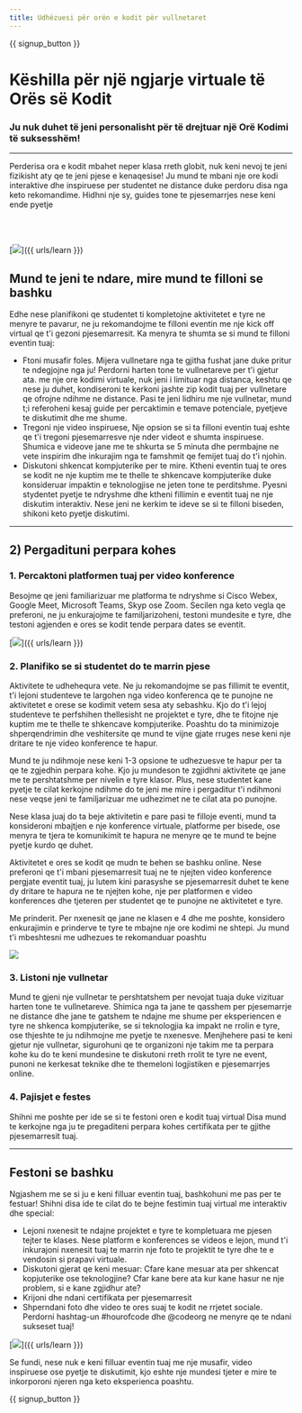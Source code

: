 ```yaml
---
title: Udhëzuesi për orën e kodit për vullnetaret
---
```


{{ signup_button }}

# Këshilla për një ngjarje virtuale të Orës së Kodit

### Ju nuk duhet të jeni personalisht për të drejtuar një Orë Kodimi të suksesshëm!

***

Perderisa ora e kodit mbahet neper klasa rreth globit, nuk keni nevoj te jeni fizikisht aty qe te jeni pjese e kenaqesise! Ju mund te mbani nje ore kodi interaktive dhe inspiruese per studentet ne distance duke perdoru disa nga keto rekomandime.  Hidhni nje sy, guides tone te pjesemarrjes nese keni ende pyetje

<br><br>

[<img src="/images/fit-600/Marketing/pexels-andrea-piacquadio-3762940.jpg" />]({{ urls/learn }})

## Mund te jeni te ndare, mire mund te filloni se bashku
Edhe nese planifikoni qe studentet ti kompletojne aktivitetet e tyre ne menyre te pavarur, ne ju rekomandojme te filloni eventin me nje kick off virtual qe t'i gezoni pjesemarresit. Ka menyra te shumta se si mund te filloni eventin tuaj:

<ul>
<li>Ftoni musafir foles. Mijera vullnetare nga te gjitha fushat jane duke pritur te ndegjojne nga ju!  Perdorni harten tone te vullnetareve per t'i gjetur ata. me nje ore kodimi virtuale, nuk jeni i limituar nga distanca, keshtu qe nese ju duhet, kondiseroni te kerkoni jashte zip kodit tuaj per vullnetare qe ofrojne ndihme ne distance. Pasi te jeni lidhiru me nje vullnetar, mund t;i referoheni kesaj guide per percaktimin e temave potenciale, pyetjeve te diskutimit dhe me shume.</li>
<li>Tregoni nje video inspiruese, Nje opsion se si ta filloni eventin tuaj eshte qe t'i tregoni pjesemarresve nje nder videot e shumta inspiruese.  Shumica e videove jane me te shkurta se 5 minuta dhe permbajne ne vete inspirim dhe inkurajim nga te famshmit qe femijet tuaj do t'i njohin. </li>
<li>Diskutoni shkencat kompjuterike per te mire. Ktheni eventin tuaj te ores se kodit ne nje kuptim me te thelle te shkencave kompjuterike duke konsideruar impaktin e teknologjise ne jeten tone te perditshme. Pyesni stydentet pyetje te ndryshme dhe ktheni fillimin e eventit tuaj ne nje diskutim interaktiv. Nese jeni ne kerkim te ideve se si te filloni biseden, shikoni keto pyetje diskutimi.</li>
</ul>

---

## 2) Pergadituni perpara kohes

### 1. Percaktoni platformen tuaj per video konference
Besojme qe jeni familiarizuar me platforma te ndryshme si Cisco Webex, Google Meet, Microsoft Teams, Skyp ose Zoom. Secilen nga keto vegla qe preferoni, ne ju enkurajojme te familjarizoheni, testoni mundesite e tyre, dhe testoni agjenden e ores se kodit tende perpara dates se eventit.

[<img src="/images/fit-600/Marketing/photo-of-boy-video-calling-with-a-woman-4145197.jpg" />]({{ urls/learn }})

### 2. Planifiko se si studentet do te marrin pjese
Aktivitete te udhehequra vete. Ne ju rekomandojme se pas fillimit te eventit, t'i lejoni studenteve te largohen nga video konferenca qe te punojne ne aktivitetet e orese se kodimit vetem sesa aty sebashku. Kjo do t'i lejoj studenteve te perfshihen thellesisht ne projektet e tyre, dhe te fitojne nje kuptim me te thelle te shkencave kompjuterike. Poashtu do ta minimizoje shperqendrimin dhe veshitersite qe mund te vijne gjate rruges nese keni nje dritare te nje video konference te hapur.

Mund te ju ndihmoje nese keni 1-3 opsione te udhezuesve te hapur per ta qe te zgjedhin perpara kohe.  Kjo ju mundeson te zgjidhni aktivitete qe jane me te pershtatshme per nivelin e tyre klasor. Plus, nese studentet kane pyetje te cilat kerkojne ndihme do te jeni me mire i pergaditur t'i ndihmoni nese veqse jeni te familjarizuar me udhezimet ne te cilat ata po punojne.

Nese klasa juaj do ta beje aktivitetin e pare pasi te filloje eventi, mund ta konsideroni mbajtjen e nje konference virtuale, platforme per bisede, ose menyra te tjera te komunikimit te hapura ne menyre qe te mund te bejne pyetje kurdo qe duhet.

Aktivitetet e ores se kodit qe mudn te behen se bashku online. Nese preferoni qe t'i mbani pjesemarresit tuaj ne te njejten video konference pergjate eventit tuaj, ju lutem kini parasyshe se pjesemarresit duhet te kene dy dritare te hapura ne te njejten kohe, nje per platformen e video konferences dhe tjeteren per studentet qe te punojne ne aktivitetet e tyre.

Me prinderit. Per nxenesit qe jane ne klasen e 4 dhe me poshte, konsidero enkurajimin e prinderve te tyre te mbajne nje ore kodimi ne shtepi. Ju mund t'i mbeshtesni me udhezues te rekomanduar poashtu

[<img src="/images/fit-600/Marketing//happy-father-and-child-browsing-laptop-in-bedroom-4545778.jpg" />](https://hourofcode.com/us/how-to/parents)

### 3. Listoni nje vullnetar
Mund te gjeni nje vullnetar te pershtatshem per nevojat tuaja duke vizituar harten tone te vullnetareve. Shimica nga ta jane te qasshem per pjesemarrje ne distance dhe jane te gatshem te ndajne me shume per eksperiencen e tyre ne shkenca kompjuterike, se si teknologjia ka impakt ne rrolin e tyre, ose thjeshte te ju ndihmojne me pyetje te nxenesve. Menjhehere pasi te keni gjetur nje vullnetar, sigurohuni qe te organizoni nje takim me ta perpara kohe ku do te keni mundesine te diskutoni rreth rrolit te tyre ne event, punoni ne kerkesat teknike dhe te themeloni logjistiken e pjesemarrjes online.

### 4. Pajisjet e festes
Shihni me poshte per ide se si te festoni oren e kodit tuaj virtual Disa mund te kerkojne nga ju te pregaditeni perpara kohes certifikata per te gjithe pjesemarresit tuaj.

---

## Festoni se bashku

Ngjashem me se si ju e keni filluar eventin tuaj, bashkohuni me pas per te festuar! Shihni disa ide te cilat do te bejne festimin tuaj virtual me interaktiv dhe special:

- Lejoni nxenesit te ndajne projektet e tyre te kompletuara me pjesen tejter te klases. Nese platform e konferences se videos e lejon, mund t'i inkurajoni nxenesit tuaj te marrin nje foto te projektit te tyre dhe te e vendosin si prapavi virtuale.
- Diskutoni gjerat qe keni mesuar: Cfare kane mesuar ata per shkencat kopjuterike ose teknologjine? Cfar kane bere ata kur kane hasur ne nje problem, si e kane zgjidhur ate?
- Krijoni dhe ndani certifikata per pjesemarresit
- Shperndani foto dhe video te ores suaj te kodit ne rrjetet sociale.  Perdorni hashtag-un #hourofcode dhe @codeorg ne menyre qe te ndani sukseset tuaj!

[<img src="/images/fit-600/Marketing/g8TUlHzF.jpeg" />]({{ urls/learn }})

Se fundi, nese nuk e keni filluar eventin tuaj me nje musafir, video inspiruese ose pyetje te diskutimit, kjo eshte nje mundesi tjeter e mire te inkorporoni njeren nga keto eksperienca poashtu.

{{ signup_button }}
